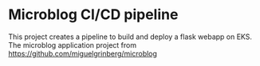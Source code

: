 # Microblog CI/CD pipeline

This project creates a pipeline to build and deploy a flask webapp on EKS. The microblog application project from https://github.com/miguelgrinberg/microblog 
